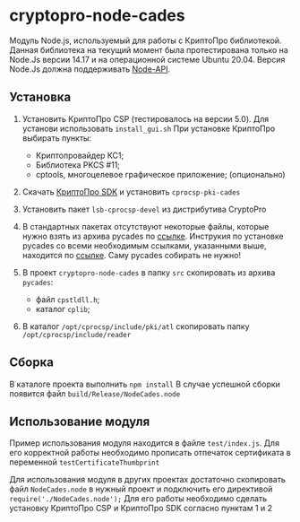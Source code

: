 # cryptopro-node-cades

Модуль Node.js, используемый для работы с КриптоПро библиотекой.
Данная библиотека на текущий момент была протестирована только на Node.Js версии 14.17 и на операционной системе Ubuntu 20.04. Версия Node.Js должна поддерживать [Node-API](https://nodejs.org/api/n-api.html#n_api_node_api). 

## Установка

1. Установить КриптоПро CSP (тестировалось на версии 5.0).
Для установи использовать `install_gui.sh`
При установке КриптоПро выбирать пункты:
    - Криптопровайдер КС1;
    - Библиотека PKCS #11;
    - cptools, многоцелевое графическое приложение; (опционально)

2. Скачать [КриптоПро SDK](https://cryptopro.ru/products/cades/downloads) и установить `cprocsp-pki-cades`
3. Установить пакет `lsb-cprocsp-devel` из дистрибутива CryptoPro
4. В стандартных пакетах отсутствуют некоторые файлы, которые нужно взять из архива pycades по [ссылке](https://cryptopro.ru/sites/default/files/products/cades/pycades/pycades.zip).
Инструкия по установке pycades со всеми необходимым ссылками, указанными выше, находится по [ссылке](https://docs.cryptopro.ru/cades/pycades/pycades-build).
Саму pycades собирать не нужно!
   
5. В проект `cryptopro-node-cades` в папку `src` скопировать из архива `pycades`:
    - файл `cpstldll.h`;
    - каталог `cplib`;
    
6. В каталог `/opt/cprocsp/include/pki/atl` скопировать папку `/opt/cprocsp/include/reader`  

## Сборка

В каталоге проекта выполнить `npm install`
В случае успешной сборки появится файл `build/Release/NodeCades.node`

## Использование модуля
Пример использования модуля находится в файле `test/index.js`.
Для его корректной работы необходимо прописать отпечаток сертификата в переменной `testCertificateThumbprint`

Для использования модуля в других проектах достаточно скопировать файл `NodeCades.node` в нужный проект и подключить его директивой `require('./NodeCades.node');`
Для его работы необходимо сделать установку КриптоПро CSP и КриптоПро SDK согласно пунктам 1 и 2
